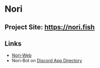# Nori
## Project Site: https://nori.fish

## Links
- [Nori-Web](https://nori.fish)
- Nori-Bot on [Discord App Directory](https://discord.com/application-directory/873677970928193568)